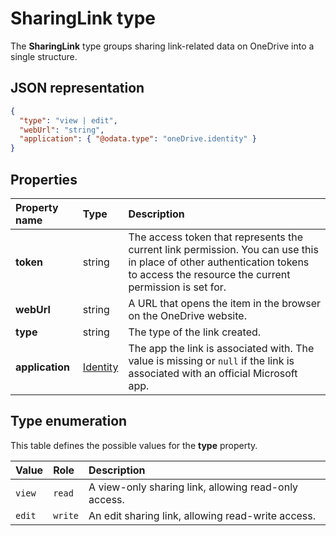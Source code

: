 # SharingLink type

The **SharingLink** type groups sharing link-related data on OneDrive into a single structure.

## JSON representation

<!-- { "blockType": "resource", "@odata.type": "oneDrive.sharingLink", "optionalProperties": ["application"] } -->
```json
{
  "type": "view | edit",
  "webUrl": "string",
  "application": { "@odata.type": "oneDrive.identity" }
}
```
## Properties

| Property name   | Type                                 | Description                                                                                                                                                                      |
|:----------------|:-------------------------------------|:---------------------------------------------------------------------------------------------------------------------------------------------------------------------------------|
| **token**       | string                               | The access token that represents the current link permission. You can use this in place of other authentication tokens to access the resource the current permission is set for. |
| **webUrl**      | string                               | A URL that opens the item in the browser on the OneDrive website.                                                                                                                |
| **type**        | string                               | The type of the link created.                                                                                                                                                    |
| **application** | [Identity](../resources/identity.md) | The app the link is associated with. The value is missing or `null` if the link is associated with an official Microsoft app.                                                    |

## Type enumeration

This table defines the possible values for the **type** property.

| Value  | Role    | Description                                          |
|:-------|:--------|:-----------------------------------------------------|
| `view` | `read`  | A view-only sharing link, allowing read-only access. |
| `edit` | `write` | An edit sharing link, allowing read-write access.    |

<!-- {
  "type": "#page.annotation",
  "description": "The sharing link facet provides information about how a file is shared.",
  "keywords": "sharing,sharing link, sharing url, webUrl",
  "section": "documentation"
} -->
